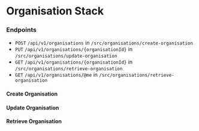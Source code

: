 # Organisation Stack

### Endpoints
- `POST` `/api/v1/organisations` in `/src/organisations/create-organisation`
- `PUT` `/api/v1/organisations/{organisationId}` in `/src/organisations/update-organisation`
- `GET` `/api/v1/organisations/{organisationId}` in `/src/organisations/retrieve-organisation`
- `GET` `/api/v1/organisations/@me` in `/src/organisations/retrieve-organisation`

#### Create Organisation


#### Update Organisation



#### Retrieve Organisation